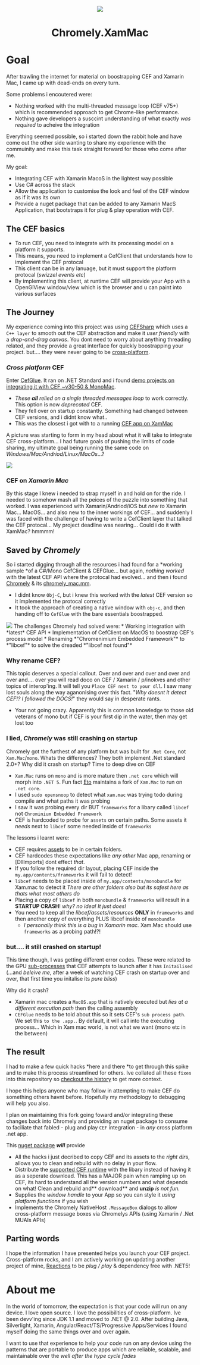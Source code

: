 <p align="center"><img src="https://github.com/chromelyapps/Chromely/blob/master/nugets/chromely.ico?raw=true" /></p>
<h1 align="center">Chromely.XamMac</h1>

# Goal

After trawling the internet for material on boostrapping CEF and Xamarin Mac, I came up with dead-ends on every turn. 

Some problems i encoutered were: 
* Nothing worked with the multi-threaded message loop (CEF v75+) which is recommended approach to get Chrome-like performance.
* Nothing gave developers a susccint understanding of what exactly *was required* to acheive the integration

Everything seemed possible, so i started down the rabbit hole and have come out the other side wanting to share my experience with the commuinity and make this task straight forward for those who come after me.

My goal:
* Integrating CEF with Xamarin MacoS in the lightest way possible
* Use C# across the stack
* Allow the application to customise the look and feel of the CEF window as if it was its own
* Provide a nuget package that can be added to any Xamarin MacS Application, that bootstraps it for plug & play operation with CEF.

## The CEF basics

* To run CEF, you need to integrate with its processing model on a platform it supports.
* This means, you need to implement a CefClient that understands how to implement the CEF protocal
* This client can be in any lanuage, but it must support the platform protocal (*swizzel events etc*)
* By implementing this client, at runtime CEF will provide your App with a OpenGlView window/view which is the browser and u can paint into various surfaces

## The Journey

My experience coming into this project was using [CEFSharp]() which uses a `C++ layer` to smooth out the CEF abstraction and make it *user friendly* with a *drop-and-drag canvas*. You dont need to worry about anything threading related, and they provide a great interface for quickly boostrapping your project. but.... they were never going to be [cross-platform](https://github.com/cefsharp/CefSharp/issues/1450).

### *Cross platform* CEF

Enter [CefGlue](https://gitlab.com/xiliumhq/chromiumembedded/cefglue). It ran on .NET Standard and i found [demo projects on integrating it with CEF ~v30-50 & MonoMac](https://www.magpcss.org/ceforum/viewtopic.php?f=14&t=14003). 
* *These **all** relied on a single threaded messages loop* to work correctly. This option is now *deprecated* CEF.
* They fell over on startup constantly. Something had changed between CEF versions, and i didnt know what..
* This was the closest i got with to a running [CEF app on XamMac](https://github.com/VitalElement/CefGlue.Core/tree/master/CefGlue.Avalonia)

A picture was starting to form in my head about what it will take to integrate CEF cross-platform... I had future goals of pushing the limits of code sharing, my ultimate goal being running the same code on *Windows/Mac/Andriod/Linux/MacOs*...?

<img src="graph1.png">

### CEF on *Xamarin Mac*

By this stage I knew i needed to strap myself in and hold on for the ride. I needed to somehow mash all the peices of the puzzle into something that worked. I was experienced with Xamarin/Andriod/iOS but *new to* Xamarin Mac... MacOS... and also new to the inner workings of CEF... and suddenly I was faced with the challenge of having to write a CefClient layer that talked the CEF protocal... My project deadline was nearing... Could i do it with XamMac? hmmmm!

## Saved by *Chromely*

So i started digging through all the resources i had found for a *working sample *of a C#/Mono CefClient & CEFGlue... but again, *nothing worked* with the latest CEF API where the protocal had evolved... and then i found [Chromely]() & its [chromely_mac.mm]().

* I didnt know `Obj-C`, but i knew this worked with the *latest* CEF version so it implemented the protocal correctly
* It took the approach of creating a native window with `obj-c`, and then handing off to `CefGlue` with the bare essentials boostrapped.


<img src="graph2.png">
The challenges Chromely had solved were:
* Working integration with *latest* CEF API
* Implementation of CefClient on MacOS to boostrap CEF's process model
* Renaming *"Chromenimium Embedded Framework"* to *"libcef"* to solve the dreaded *"libcef not found"*

### Why rename CEF?

This topic deserves a special callout. Over and over and over and over and over and.... over you will read doco on CEF / Xamarin / p/inokves and other topics of interop'ing. It will tell you `Place CEF next to your dll`. I saw many lost souls along the way aganonising over this fact. "*Why doesnt it detect CEF!? I followed the DOCS!*" they would say in desperate rants.

* Your not going crazy. Apparently this is common knowledge to those old veterans of mono but if CEF is your first dip in the water, then may get lost too

### I lied, *Chromely* was still crashing on startup

Chromely got the furthest of any platform but was built for `.Net Core`, not `Xam.Mac`/`mono`. Whats the differences? They both implement .Net standard 2.0+? Why did it crash on startup? Time to deep dive on CEF

* `Xam.Mac` runs on `mono` and is more mature then `.net core` which will morph into `.NET 5`. Fun fact [Eto]() maintains a fork of `Xam.Mac` to run on `.net core`.
* I used `sudo opensnoop` to detect what `xam.mac` was trying todo during compile and what paths it was probing
* I saw it was probing every dir BUT `frameworks` for a libary called `libcef` not `Chrominium Embedded Framework`
* CEF is hardcoded to probe for `assets` on certain paths. Some assets it *needs* next to `libcef` some needed inside of `frameworks`

The lessons i learnt were:

* CEF requires [assets](https://bitbucket.org/chromiumembedded/cef/issues/2737/macos-76-requires-multiple-helper-app) to be in certain folders.
* CEF hardcodes these expectations like *any other* Mac app, renaming or [DllImports] dont effect *that*.
* If you follow the required dir layout, placing CEF inside the `my.app/contents/frameworks` it will fail to detect!  
* `libcef` needs to be placed inside of `my.app/contents/monobundle` for Xam.mac to detect it *There are other folders also but its safest here as thats what most others do*
* Placing a copy of `libcef` in both `monobundle` & `frameworks` will result in a **STARTUP CRASH**! *why? no idea!* *It just does!*
* You need to keep all the *libcef/assets/resources* **ONLY** in `frameworks` and then another copy of everything PLUS libcef inside of `monobundle`
  * *I personally think this is a bug in Xamarin mac.* Xam.Mac should use `frameworks` as a probing path!?!

### but.... it still crashed on startup!

This time though, I was getting different error codes. These were related to the GPU [sub-processes]() that CEF attempts to launch after it has `Initailised` (...and *beleive me*, after a week of watching CEF crash on startup over and over, that first time you initalise its *pure bliss*)

Why did it crash?
* Xamarin mac creates a `MacOS.app` that is natively executed but *lies at a different execution path* then the calling assembly
* `CEFGlue` needs to be told about this so it sets CEF's `sub process path`. We set this `to the .app.`. By default, it will call into the executing process... Which in Xam mac world, is not what we want (mono etc in the between)

## The result

I had to make a few quick hacks *here and there *to get through this spike and to make this process streamlined for others. Ive collated all these `fixes` into this repository so [checkout the history]() to get more context.

I hope this helps anyone who may follow in attempting to make CEF do something others havnt before. Hopefully my methodology to debugging will help you also.

I plan on maintaining this fork going foward and/or integrating these changes back into Chromely and providing an nuget package to consume to faciliate  that fabled - plug and play `CEF` integration - in *any* cross platform .net app.

This [nuget package]() ***will*** provide

* All the hacks i just decribed to copy CEF and its assets to the *right dir*s, allows you to clean and rebuild with no delay in your flow.
* Distribute the [supported CEF runtime](http://opensource.spotify.com/cefbuilds/index.html) with the libary instead of having it as a seperate download. This has a MAJOR pain when ramping up on CEF, its hard to understand all the version numbers and what depends on what! Clean and rebuild and** download** and **unzip** *is not fun.*
* Supplies the *window handle* to your App so you can style it *using platform functions* if you wish
* Implements the Chromely NativeHost `.MessageBox` dialogs to allow cross-platform message boxes via Chromelys APIs (using Xamarin / .Net MUAIs APIs)

## Parting words

I hope the information I have presented helps you launch your CEF project. Cross-platform rocks, and I am actively working on updating another project of mine, [Reactions](https://github.com/captainjono/rxns) to be *plug / play* & dependency free with .NET5!

# About me

In the world of tomorrow, the expectation is that your code will run on any device. I love open source. I love the possibilities of cross-platform. Ive been devv'ing since JDK 1.1 and moved to .NET @ 2.0. After building Java, Silverlight, Xamarin, Angular/React/TS/Progressive Apps/Services I found myself doing the same things over and over again.

I want to use that experience to help your code run on any device using the patterns that are portable to produce apps which are reliable, scalable, and maintainable over the *well after the hype cycle fades*